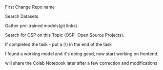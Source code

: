 First Change Repo name 

Search Datasets.

Gather pre-trained models(git links).

Search for OSP on this Topic (OSP- Open Source Projects).

If completed the task  - put a (\\) in the end of the task

I found a working model and it's doing good, now start working on frontend.

will share the Colab Notebook later after a few correction and modifications

